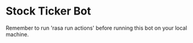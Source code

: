 # Stock Ticker Bot

Remember to run 'rasa run actions' before running this bot on your local machine.